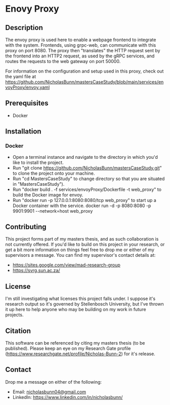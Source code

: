 # **Enovy Proxy**

## **Description**

The envoy proxy is used here to enable a webpage frontend to integrate with the system. Frontends, using grpc-web, can communicate with this proxy on port 8080. The proxy then "translates" the HTTP request sent by the frontend into an HTTP2 request, as used by the gRPC services, and routes the requests to the web gateway on port 50000.

For information on the configuration and setup used in this proxy, check out the yaml file at https://github.com/NicholasBunn/mastersCaseStudy/blob/main/services/envoyProxy/envoy.yaml

## **Prerequisites**

- Docker

## **Installation**

### **Docker**

- Open a terminal instance and navigate to the directory in which you'd like to install the project.
- Run "git clone https://github.com/NicholasBunn/mastersCaseStudy.git" to clone the project onto your machine.
- Run "cd MastersCaseStudy" to change directory so that you are situated in "MastersCaseStudy").
- Run "docker build . -f services/envoyProxy/Dockerfile -t web_proxy" to build the Docker image for envoy.
- Run "docker run -p 127.0.0.1:8080:8080/tcp web_proxy" to start up a Docker container with the service.
  docker run -d -p 8080:8080 -p 9901:9901 --network=host web_proxy

## **Contributing**

This project forms part of my masters thesis, and as such collaboration is not currently offered. If you'd like to build on this project in your research, or get a bit more information on things feel free to drop me or either of my supervisors a message. You can find my supervisor's contact details at:

- https://sites.google.com/view/mad-research-group
- https://svrg.sun.ac.za/

## **License**

I'm still investigating what licenses this project falls under. I suppose it's research output so it's governed by Stellenbosch University, but I've thrown it up here to help anyone who may be building on my work in future projects.

## **Citation**

This software can be referenced by citing my masters thesis (to be published). Please keep an eye on my Research Gate profile (https://www.researchgate.net/profile/Nicholas-Bunn-2) for it's release.

## **Contact**

Drop me a message on either of the following:

- Email: nicholasbunn04@gmail.com
- LinkedIn: https://www.linkedin.com/in/nicholasbunn/
